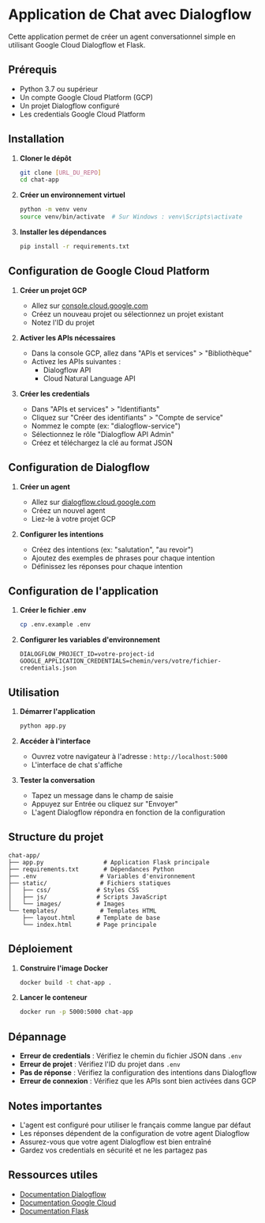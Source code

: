 # Application de Chat avec Dialogflow

Cette application permet de créer un agent conversationnel simple en utilisant Google Cloud Dialogflow et Flask.

## Prérequis

- Python 3.7 ou supérieur
- Un compte Google Cloud Platform (GCP)
- Un projet Dialogflow configuré
- Les credentials Google Cloud Platform

## Installation

1. **Cloner le dépôt**
   ```bash
   git clone [URL_DU_REPO]
   cd chat-app
   ```

2. **Créer un environnement virtuel**
   ```bash
   python -m venv venv
   source venv/bin/activate  # Sur Windows : venv\Scripts\activate
   ```

3. **Installer les dépendances**
   ```bash
   pip install -r requirements.txt
   ```

## Configuration de Google Cloud Platform

1. **Créer un projet GCP**
   - Allez sur [console.cloud.google.com](https://console.cloud.google.com/)
   - Créez un nouveau projet ou sélectionnez un projet existant
   - Notez l'ID du projet

2. **Activer les APIs nécessaires**
   - Dans la console GCP, allez dans "APIs et services" > "Bibliothèque"
   - Activez les APIs suivantes :
     - Dialogflow API
     - Cloud Natural Language API

3. **Créer les credentials**
   - Dans "APIs et services" > "Identifiants"
   - Cliquez sur "Créer des identifiants" > "Compte de service"
   - Nommez le compte (ex: "dialogflow-service")
   - Sélectionnez le rôle "Dialogflow API Admin"
   - Créez et téléchargez la clé au format JSON

## Configuration de Dialogflow

1. **Créer un agent**
   - Allez sur [dialogflow.cloud.google.com](https://dialogflow.cloud.google.com/)
   - Créez un nouvel agent
   - Liez-le à votre projet GCP

2. **Configurer les intentions**
   - Créez des intentions (ex: "salutation", "au revoir")
   - Ajoutez des exemples de phrases pour chaque intention
   - Définissez les réponses pour chaque intention

## Configuration de l'application

1. **Créer le fichier .env**
   ```bash
   cp .env.example .env
   ```

2. **Configurer les variables d'environnement**
   ```
   DIALOGFLOW_PROJECT_ID=votre-project-id
   GOOGLE_APPLICATION_CREDENTIALS=chemin/vers/votre/fichier-credentials.json
   ```

## Utilisation

1. **Démarrer l'application**
   ```bash
   python app.py
   ```

2. **Accéder à l'interface**
   - Ouvrez votre navigateur à l'adresse : `http://localhost:5000`
   - L'interface de chat s'affiche

3. **Tester la conversation**
   - Tapez un message dans le champ de saisie
   - Appuyez sur Entrée ou cliquez sur "Envoyer"
   - L'agent Dialogflow répondra en fonction de la configuration

## Structure du projet

```
chat-app/
├── app.py                 # Application Flask principale
├── requirements.txt       # Dépendances Python
├── .env                  # Variables d'environnement
├── static/               # Fichiers statiques
│   ├── css/             # Styles CSS
│   ├── js/              # Scripts JavaScript
│   └── images/          # Images
└── templates/            # Templates HTML
    ├── layout.html      # Template de base
    └── index.html       # Page principale
```

## Déploiement

1. **Construire l'image Docker**
   ```bash
   docker build -t chat-app .
   ```

2. **Lancer le conteneur**
   ```bash
   docker run -p 5000:5000 chat-app
   ```

## Dépannage

- **Erreur de credentials** : Vérifiez le chemin du fichier JSON dans `.env`
- **Erreur de projet** : Vérifiez l'ID du projet dans `.env`
- **Pas de réponse** : Vérifiez la configuration des intentions dans Dialogflow
- **Erreur de connexion** : Vérifiez que les APIs sont bien activées dans GCP

## Notes importantes

- L'agent est configuré pour utiliser le français comme langue par défaut
- Les réponses dépendent de la configuration de votre agent Dialogflow
- Assurez-vous que votre agent Dialogflow est bien entraîné
- Gardez vos credentials en sécurité et ne les partagez pas

## Ressources utiles

- [Documentation Dialogflow](https://cloud.google.com/dialogflow/docs)
- [Documentation Google Cloud](https://cloud.google.com/docs)
- [Documentation Flask](https://flask.palletsprojects.com/) 